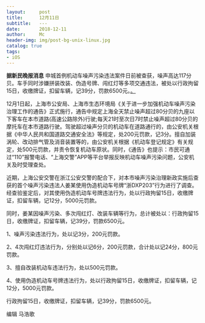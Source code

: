 ```yaml
---
layout:     post
title:      12月11日
subtitle:   ---
date:       2018-12-11
author:     Mc
header-img: img/post-bg-unix-linux.jpg
catalog: true
tags:
- iOS
---
```


**据新民晚报消息** 申城首例机动车噪声污染违法案件日前被查获，噪声高达117分贝。车手同时涉嫌拼装改装、伪造号牌、闯红灯等多项交通违法，被处以行政拘留15日，收缴牌证，扣留车辆，记39分，罚款6500元。[。](http://www.bjnews.com.cn/news/2018/12/11/529432.html)



12月1日起，上海市公安局、上海市生态环境局《关于进一步加强机动车噪声污染治理工作的通告》正式施行，通告中规定上海全天禁止噪声超过80分贝的九座以下客车在本市道路(高速公路除外)行驶;每天21时至次日7时禁止噪声超过80分贝的摩托车在本市道路行驶。驾驶超过噪声分贝的机动车在道路通行的，由公安机关根据《中华人民共和国道路交通安全法》等规定，处200元罚款，记3分。擅自加装涡轮、改动排气管及消音装置等的，由公安机关根据《机动车登记规定》有关规定，处500元罚款，并责令恢复机动车原状。同时，《通告》也提示：市民可通过“110”报警电话、“上海交警”APP等平台举报反映机动车噪声污染问题，公安机关及时受理查处。



近期，上海公安交警在浙江公安交警的配合下，对本市噪声污染治理新政实施后查获的首个噪声污染违法人姜某使用伪造机动车号牌“浙DXP203”行为进行了调查。经查验鉴定后，对其使用伪造机动车号牌违法行为，处以行政拘留15日，收缴牌证，扣留车辆，记12分，5000元罚款。



同时，姜某因噪声污染、多次闯红灯、改装车辆等行为，总计被处以：行政拘留15日，收缴牌证，扣留车辆，记39分，罚款6500元。



1、噪声污染违法行为，处以记3分，200元罚款。



2、4次闯红灯违法行为，分别处以记6分，200元罚款，合计处以记24分，800元罚款。



3、擅自改装机动车违法行为，处以500元罚款。



4、使用伪造机动车号牌违法行为，处以行政拘留15日，收缴牌证，扣留车辆，记12分，5000元罚款。



行政拘留15日，收缴牌证，扣留车辆，记39分，罚款6500元。



编辑 马浩歌
